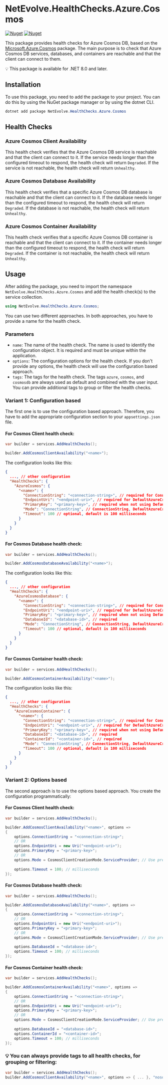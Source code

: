 # NetEvolve.HealthChecks.Azure.Cosmos

[![Nuget](https://img.shields.io/nuget/v/NetEvolve.HealthChecks.Azure.Cosmos?logo=nuget)](https://www.nuget.org/packages/NetEvolve.HealthChecks.Azure.Cosmos/)
[![Nuget](https://img.shields.io/nuget/dt/NetEvolve.HealthChecks.Azure.Cosmos?logo=nuget)](https://www.nuget.org/packages/NetEvolve.HealthChecks.Azure.Cosmos/)

This package provides health checks for Azure Cosmos DB, based on the [Microsoft.Azure.Cosmos](https://www.nuget.org/packages/Microsoft.Azure.Cosmos/) package. The main purpose is to check that Azure Cosmos DB services, databases, and containers are reachable and that the client can connect to them.

:bulb: This package is available for .NET 8.0 and later.

## Installation
To use this package, you need to add the package to your project. You can do this by using the NuGet package manager or by using the dotnet CLI.
```powershell
dotnet add package NetEvolve.HealthChecks.Azure.Cosmos
```

## Health Checks

### Azure Cosmos Client Availability
This health check verifies that the Azure Cosmos DB service is reachable and that the client can connect to it. If the service needs longer than the configured timeout to respond, the health check will return `Degraded`. If the service is not reachable, the health check will return `Unhealthy`.

### Azure Cosmos Database Availability
This health check verifies that a specific Azure Cosmos DB database is reachable and that the client can connect to it. If the database needs longer than the configured timeout to respond, the health check will return `Degraded`. If the database is not reachable, the health check will return `Unhealthy`.

### Azure Cosmos Container Availability
This health check verifies that a specific Azure Cosmos DB container is reachable and that the client can connect to it. If the container needs longer than the configured timeout to respond, the health check will return `Degraded`. If the container is not reachable, the health check will return `Unhealthy`.

## Usage
After adding the package, you need to import the namespace `NetEvolve.HealthChecks.Azure.Cosmos` and add the health check(s) to the service collection.
```csharp
using NetEvolve.HealthChecks.Azure.Cosmos;
```
You can use two different approaches. In both approaches, you have to provide a name for the health check.

### Parameters
- `name`: The name of the health check. The name is used to identify the configuration object. It is required and must be unique within the application.
- `options`: The configuration options for the health check. If you don't provide any options, the health check will use the configuration based approach.
- `tags`: The tags for the health check. The tags `azure`, `cosmos`, and `cosmosdb` are always used as default and combined with the user input. You can provide additional tags to group or filter the health checks.

### Variant 1: Configuration based
The first one is to use the configuration based approach. Therefore, you have to add the appropriate configuration section to your `appsettings.json` file.

#### For Cosmos Client health check:
```csharp
var builder = services.AddHealthChecks();

builder.AddCosmosClientAvailability("<name>");
```

The configuration looks like this:
```json
{
  ..., // other configuration
  "HealthChecks": {
    "AzureCosmos": {
      "<name>": {
        "ConnectionString": "<connection-string>", // required for ConnectionString mode
        "EndpointUri": "<endpoint-uri>", // required for DefaultAzureCredentials mode
        "PrimaryKey": "<primary-key>", // required when not using DefaultAzureCredentials
        "Mode": "ConnectionString", // ConnectionString, DefaultAzureCredentials, or ServiceProvider
        "Timeout": 100 // optional, default is 100 milliseconds
      }
    }
  }
}
```

#### For Cosmos Database health check:
```csharp
var builder = services.AddHealthChecks();

builder.AddCosmosDatabaseAvailability("<name>");
```

The configuration looks like this:
```json
{
  ..., // other configuration
  "HealthChecks": {
    "AzureCosmosDatabase": {
      "<name>": {
        "ConnectionString": "<connection-string>", // required for ConnectionString mode
        "EndpointUri": "<endpoint-uri>", // required for DefaultAzureCredentials mode
        "PrimaryKey": "<primary-key>", // required when not using DefaultAzureCredentials
        "DatabaseId": "<database-id>", // required
        "Mode": "ConnectionString", // ConnectionString, DefaultAzureCredentials, or ServiceProvider
        "Timeout": 100 // optional, default is 100 milliseconds
      }
    }
  }
}
```

#### For Cosmos Container health check:
```csharp
var builder = services.AddHealthChecks();

builder.AddCosmosContainerAvailability("<name>");
```

The configuration looks like this:
```json
{
  ..., // other configuration
  "HealthChecks": {
    "AzureCosmosContainer": {
      "<name>": {
        "ConnectionString": "<connection-string>", // required for ConnectionString mode
        "EndpointUri": "<endpoint-uri>", // required for DefaultAzureCredentials mode
        "PrimaryKey": "<primary-key>", // required when not using DefaultAzureCredentials
        "DatabaseId": "<database-id>", // required
        "ContainerId": "<container-id>", // required
        "Mode": "ConnectionString", // ConnectionString, DefaultAzureCredentials, or ServiceProvider
        "Timeout": 100 // optional, default is 100 milliseconds
      }
    }
  }
}
```

### Variant 2: Options based
The second approach is to use the options based approach. You create the configuration programmatically:

#### For Cosmos Client health check:
```csharp
var builder = services.AddHealthChecks();

builder.AddCosmosClientAvailability("<name>", options =>
{
    options.ConnectionString = "<connection-string>";
    // OR
    options.EndpointUri = new Uri("<endpoint-uri>");
    options.PrimaryKey = "<primary-key>";
    // OR
    options.Mode = CosmosClientCreationMode.ServiceProvider; // Use pre-registered CosmosClient
    
    options.Timeout = 100; // milliseconds
});
```

#### For Cosmos Database health check:
```csharp
var builder = services.AddHealthChecks();

builder.AddCosmosDatabaseAvailability("<name>", options =>
{
    options.ConnectionString = "<connection-string>";
    // OR
    options.EndpointUri = new Uri("<endpoint-uri>");
    options.PrimaryKey = "<primary-key>";
    // OR
    options.Mode = CosmosClientCreationMode.ServiceProvider; // Use pre-registered CosmosClient
    
    options.DatabaseId = "<database-id>";
    options.Timeout = 100; // milliseconds
});
```

#### For Cosmos Container health check:
```csharp
var builder = services.AddHealthChecks();

builder.AddCosmosContainerAvailability("<name>", options =>
{
    options.ConnectionString = "<connection-string>";
    // OR
    options.EndpointUri = new Uri("<endpoint-uri>");
    options.PrimaryKey = "<primary-key>";
    // OR
    options.Mode = CosmosClientCreationMode.ServiceProvider; // Use pre-registered CosmosClient
    
    options.DatabaseId = "<database-id>";
    options.ContainerId = "<container-id>";
    options.Timeout = 100; // milliseconds
});
```

### :bulb: You can always provide tags to all health checks, for grouping or filtering:

```csharp
var builder = services.AddHealthChecks();
builder.AddCosmosClientAvailability("<name>", options => { ... }, "nosql", "database");
```